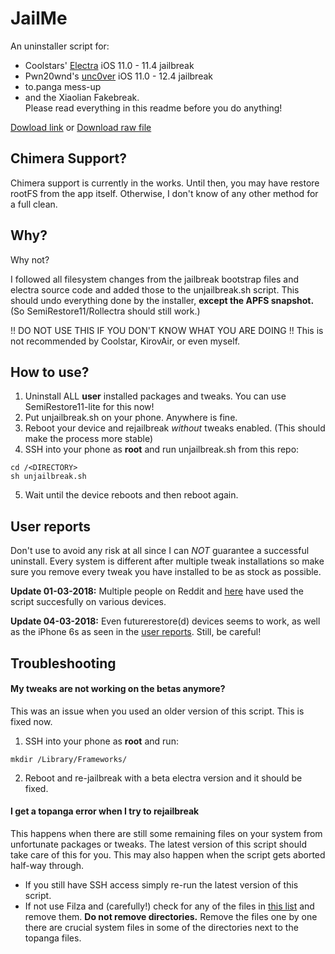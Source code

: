 # JailMe
An uninstaller script for: <br>
* Coolstars' [Electra](https://github.com/coolstar/electra) iOS 11.0 - 11.4 jailbreak
* Pwn20wnd's [unc0ver](https://github.com/pwn20wndstuff/unc0ver) iOS 11.0 - 12.4 jailbreak
* to.panga mess-up
* and the Xiaolian Fakebreak. <br> 
Please read everything in this readme before you do anything!

[Dowload link](https://github.com/sukarodo/JailMe/archive/master.zip)
or
[Download raw file](https://raw.githubusercontent.com/sukarodo/JailMe/master/unjailbreak.sh)

## Chimera Support?
Chimera support is currently in the works. Until then, you may have restore rootFS from the app itself.
Otherwise, I don't know of any other method for a full clean.

## Why?
Why not?

I followed all filesystem changes from the jailbreak bootstrap files and electra source code and added those to the unjailbreak.sh script. This should undo everything done by the installer, __except the APFS snapshot.__ (So SemiRestore11/Rollectra should still work.)

!! DO NOT USE THIS IF YOU DON'T KNOW WHAT YOU ARE DOING !!
This is not recommended by Coolstar, KirovAir, or even myself.

## How to use?
1. Uninstall ALL __user__ installed packages and tweaks. You can use SemiRestore11-lite for this now!
2. Put unjailbreak.sh on your phone. Anywhere is fine.
3. Reboot your device and rejailbreak _without_ tweaks enabled. (This should make the process more stable)
4. SSH into your phone as __root__ and run unjailbreak.sh from this repo:
```
cd /<DIRECTORY>
sh unjailbreak.sh
```
5. Wait until the device reboots and then reboot again.

## User reports
Don't use to avoid any risk at all since I can _NOT_ guarantee a successful uninstall. Every system is different after multiple tweak installations so make sure you remove every tweak you have installed to be as stock as possible.

__Update 01-03-2018:__ Multiple people on Reddit and [here](https://github.com/KirovAir/delectra/issues/2) have used the script succesfully on various devices.

__Update 04-03-2018:__ Even futurerestore(d) devices seems to work, as well as the iPhone 6s as seen in the [user reports](https://github.com/KirovAir/delectra/issues/2). Still, be careful!

## Troubleshooting
#### My tweaks are not working on the betas anymore?
This was an issue when you used an older version of this script. This is fixed now.
1. SSH into your phone as __root__ and run:
```
mkdir /Library/Frameworks/
```
2. Reboot and re-jailbreak with a beta electra version and it should be fixed.

#### I get a topanga error when I try to rejailbreak
This happens when there are still some remaining files on your system from unfortunate packages or tweaks. The latest version of this script should take care of this for you. 
This may also happen when the script gets aborted half-way through. 

- If you still have SSH access simply re-run the latest version of this script.
- If not use Filza and (carefully!) check for any of the files in [this list](https://gist.github.com/KirovAir/a84afe1c8e75309abd731893ed5e1e37) and remove them. __Do not remove directories.__ Remove the files one by one there are crucial system files in some of the directories next to the topanga files.
